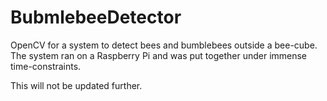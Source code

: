 # BubmlebeeDetector

OpenCV for a system to detect bees and bumblebees outside a bee-cube. The system ran on a Raspberry Pi and was put together under immense time-constraints.

This will not be updated further.
